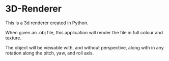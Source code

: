 # 3D-Renderer
This is a 3d renderer created in Python.

When given an .obj file, this application will render the file in full colour and texture.

The object will be viewable with, and without perspective, along with in any rotation along the pitch, yaw, and roll axis.